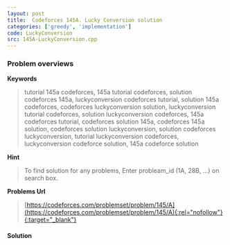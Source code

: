 ```yaml
---
layout: post
title:  Codeforces 145A. Lucky Conversion solution
categories: ['greedy', 'implementation']
code: LuckyConversion
src: 145A-LuckyConversion.cpp
---
```

### **Problem overviews**

**Keywords**
> tutorial 145a codeforces, 145a tutorial codeforces, solution codeforces 145a, luckyconversion codeforces tutorial, solution 145a codeforces, codeforces luckyconversion solution, luckyconversion tutorial codeforces, solution luckyconversion codeforces, 145a codeforces tutorial, codeforces solution 145a, codeforces 145a solution, codeforces solution luckyconversion, solution codeforces luckyconversion, tutorial luckyconversion codeforces, luckyconversion codeforce solution, 145a codeforce solution

**Hint**
> To find solution for any problems, Enter probleam_id (1A, 28B, ...) on search box. 

**Problems Url**
> [https://codeforces.com/problemset/problem/145/A](https://codeforces.com/problemset/problem/145/A){:rel="nofollow"}{:target="_blank"}

#### **Solution**



